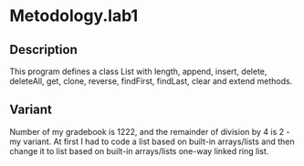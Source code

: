 # Metodology.lab1
## Description
This program defines a class List with length, append, insert, delete, deleteAll, get, clone, reverse, findFirst, findLast, clear and extend methods.
## Variant
Number of my gradebook is 1222, and the remainder of division by 4 is 2 - my variant.
At first I had to code a list based on built-in arrays/lists and then change it to list based on built-in arrays/lists one-way linked ring list.